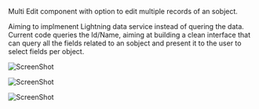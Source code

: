 Multi Edit component with option to edit multiple records of an sobject. 

Aiming to implmenent Lightning data service instead of quering the data. Current code queries the Id/Name, aiming at building a clean interface that can query all the fields related to an sobject and present it to the user to select fields per object.

![ScreenShot](master/Screen1.JPG)

![ScreenShot](master/Screen1.JPG)

![ScreenShot](master/Screen1.JPG)
